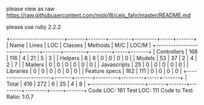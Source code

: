 please view as raw
https://raw.githubusercontent.com/mido18/cels_fahr/master/README.md

please use ruby 2.2.2

+----------------------+-------+-------+---------+---------+-----+-------+
| Name                 | Lines |   LOC | Classes | Methods | M/C | LOC/M |
+----------------------+-------+-------+---------+---------+-----+-------+
| Controllers          |   168 |   116 |       4 |      21 |   5 |     3 |
| Helpers              |     8 |     8 |       0 |       0 |   0 |     0 |
| Models               |    53 |    37 |       2 |       4 |   2 |     7 |
| Mailers              |     0 |     0 |       0 |       0 |   0 |     0 |
| Javascripts          |    25 |     0 |       0 |       0 |   0 |     0 |
| Libraries            |     0 |     0 |       0 |       0 |   0 |     0 |
| Feature specs        |   162 |   111 |       0 |       0 |   0 |     0 |
+----------------------+-------+-------+---------+---------+-----+-------+
| Total                |   416 |   272 |       6 |      25 |   4 |     8 |
+----------------------+-------+-------+---------+---------+-----+-------+
  Code LOC: 161     Test LOC: 111     Code to Test Ratio: 1:0.7


